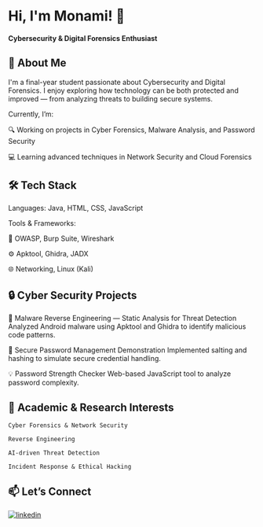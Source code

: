 
# Hi, I'm Monami! 👋


#### Cybersecurity & Digital Forensics Enthusiast



## 🚀 About Me
I'm a final-year student passionate about Cybersecurity and Digital Forensics.
I enjoy exploring how technology can be both protected and improved — from analyzing threats to building secure systems. 

Currently, I’m:

🔍 Working on projects in Cyber Forensics, Malware Analysis, and Password Security

💻 Learning advanced techniques in Network Security and Cloud Forensics
## 🛠 Tech Stack

Languages: Java, HTML, CSS, JavaScript

Tools & Frameworks:

🧩 OWASP, Burp Suite, Wireshark

⚙️ Apktool, Ghidra, JADX

🌐 Networking, Linux (Kali)
## 🔒 Cyber Security Projects

🧠 Malware Reverse Engineering — Static Analysis for Threat Detection
Analyzed Android malware using Apktool and Ghidra to identify malicious code patterns.

🧰 Secure Password Management Demonstration 
Implemented salting and hashing to simulate secure credential handling.

💡 Password Strength Checker
Web-based JavaScript tool to analyze password complexity.
## 🧩 Academic & Research Interests

`Cyber Forensics & Network Security`

`Reverse Engineering`

`AI-driven Threat Detection`

`Incident Response & Ethical Hacking`
## 📫 Let’s Connect

[![linkedin](https://img.shields.io/badge/linkedin-0A66C2?style=for-the-badge&logo=linkedin&logoColor=white)](www.linkedin.com/in/monami-mukherjee017)



